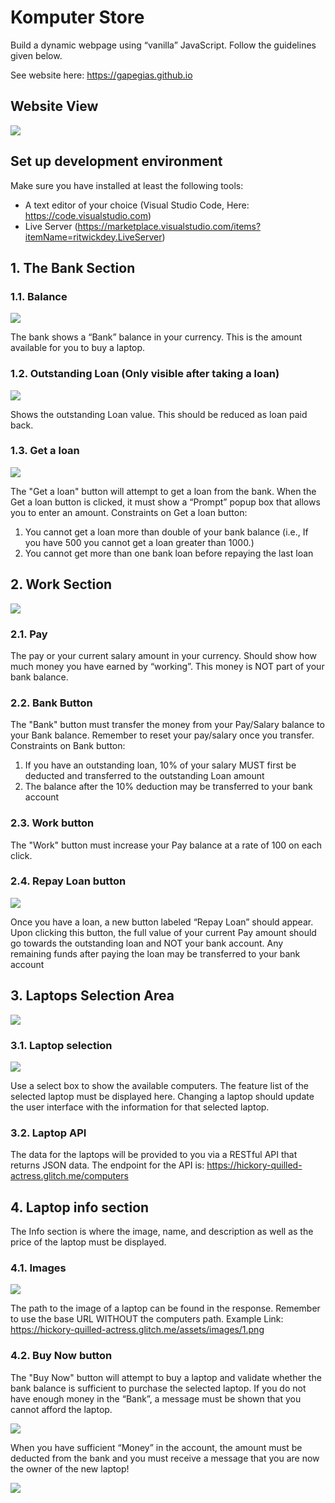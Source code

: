 # **Komputer Store**
Build a dynamic webpage using “vanilla” JavaScript. Follow the guidelines given below.

See website here: https://gapegias.github.io

## **Website View**
<img src="/pictures/webpage.PNG">

## **Set up development environment**
Make sure you have installed at least the following tools:
- A text editor of your choice (Visual Studio Code, Here: https://code.visualstudio.com)
- Live Server (https://marketplace.visualstudio.com/items?itemName=ritwickdey.LiveServer)
## **1. The Bank Section**
### **1.1. Balance**

<img src="/pictures/bank_section.PNG">

The bank shows a “Bank” balance in your currency. This is the amount available for you to buy a laptop.
### **1.2. Outstanding Loan (Only visible after taking a loan)**

<img src="/pictures/bank_section_after_a_loan.PNG">

Shows the outstanding Loan value. This should be reduced as loan paid back. 
### **1.3. Get a loan**

<img src="/pictures/bank_section_loan_prompt_window.PNG">

The "Get a loan" button will attempt to get a loan from the bank. When the Get a loan button is clicked, it must show a “Prompt” popup box that allows you to enter an amount.
Constraints on Get a loan button:
1. You cannot get a loan more than double of your bank balance (i.e., If you have 500 you cannot get a loan greater than 1000.)
2. You cannot get more than one bank loan before repaying the last loan
## **2. Work Section**

<img src="/pictures/work_section.PNG">

### **2.1. Pay**
The pay or your current salary amount in your currency. Should show how much money you have earned by “working”. This money is NOT part of your bank balance. 
### **2.2. Bank Button**
The "Bank" button must transfer the money from your Pay/Salary balance to your Bank balance. Remember to reset your pay/salary once you transfer.
Constraints on Bank button:
1. If you have an outstanding loan, 10% of your salary MUST first be deducted and transferred to the outstanding Loan amount
2. The balance after the 10% deduction may be transferred to your bank account
### **2.3. Work button**
The "Work" button must increase your Pay balance at a rate of 100 on each click.
### **2.4. Repay Loan button**

<img src="/pictures/work_section_after_a_loan.PNG">

Once you have a loan, a new button labeled “Repay Loan” should appear. Upon clicking this button, the full value of your current Pay amount should go towards the outstanding loan and NOT your bank account.
Any remaining funds after paying the loan may be transferred to your bank account
## **3. Laptops Selection Area**

<img src="/pictures/laptop_section.PNG">

### **3.1. Laptop selection**

<img src="/pictures/laptop_section_selectBox.PNG">

Use a select box to show the available computers. The feature list of the selected laptop must be displayed here. Changing a laptop should update the user interface with the information for that selected laptop.
### **3.2. Laptop API**
The data for the laptops will be provided to you via a RESTful API that returns JSON data.
The endpoint for the API is: https://hickory-quilled-actress.glitch.me/computers
## **4. Laptop info section**
The Info section is where the image, name, and description as well as the price of the laptop must be displayed.
### **4.1. Images**

<img src="/pictures/laptop_info_area.PNG">

The path to the image of a laptop can be found in the response. Remember to use the base URL WITHOUT the computers path.
Example Link: https://hickory-quilled-actress.glitch.me/assets/images/1.png
### **4.2. Buy Now button**
The "Buy Now" button will attempt to buy a laptop and validate whether the bank balance is sufficient to purchase the selected laptop.
If you do not have enough money in the “Bank”, a message must be shown that you cannot afford the laptop.

<img src="/pictures/laptop_info_area_deny_buy.PNG">

When you have sufficient “Money” in the account, the amount must be deducted from the bank and you must receive a message that you are now the owner of the new laptop!

<img src="/pictures/laptop_info_area_success_buy.PNG">
